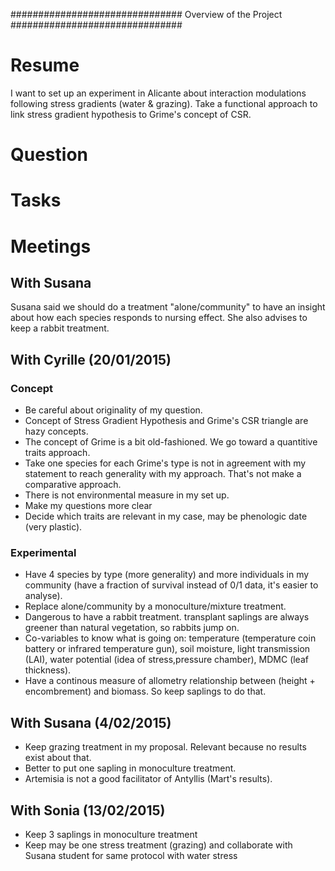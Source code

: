 ###############################
Overview of the Project
###############################

# Resume

I want to set up an experiment in Alicante about interaction modulations following stress gradients (water & grazing).
Take a functional approach to link stress gradient hypothesis to Grime's concept of CSR.

# Question

# Tasks


# Meetings

## With Susana
Susana said we should do a treatment "alone/community" to have an insight about how each species responds to nursing effect.
She also advises to keep a rabbit treatment.

## With Cyrille (20/01/2015)

### Concept
- Be careful about originality of my question.
- Concept of Stress Gradient Hypothesis and Grime's CSR triangle are hazy concepts.
- The concept of Grime is a bit old-fashioned. We go toward a quantitive traits approach. 
- Take one species for each Grime's type is not in agreement with my statement to reach generality with my approach. That's not make a comparative approach. 
- There is not environmental measure in my set up.
- Make my questions more clear
- Decide which traits are relevant in my case, may be phenologic date (very plastic).

### Experimental

- Have 4 species by type (more generality) and more individuals in my community (have a fraction of survival instead of 0/1 data, it's easier to analyse). 
- Replace alone/community by a monoculture/mixture treatment.
- Dangerous to have a rabbit treatment. transplant saplings are always greener than natural vegetation, so rabbits jump on.
- Co-variables to know what is going on: temperature (temperature coin battery or infrared temperature gun), soil moisture, light transmission (LAI), water potential (idea of stress,pressure chamber), MDMC (leaf thickness).
- Have a continous measure of allometry relationship between (height + encombrement) and biomass. So keep saplings to do that.

## With Susana (4/02/2015)

- Keep grazing treatment in my proposal. Relevant because no results exist about that.
- Better to put one sapling in monoculture treatment.
- Artemisia is not a good facilitator of Antyllis (Mart's results).

## With Sonia (13/02/2015)

- Keep 3 saplings in monoculture treatment
- Keep may be one stress treatment (grazing) and collaborate with Susana student for same protocol with water stress
